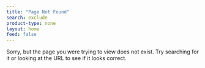```yaml
---
title: "Page Not Found"
search: exclude
product-type: none
layout: home
feed: false
---  
```


Sorry, but the page you were trying to view does not exist. Try searching for it or looking at the URL to see if it looks correct.
